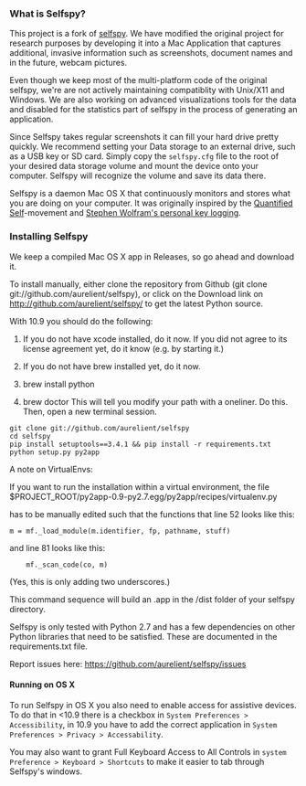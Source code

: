 ### What is Selfspy?
This project is a fork of [selfspy](https://github.com/gurgeh/selfspy). We have modified the original project for research purposes by developing it into a Mac Application that captures additional, invasive information such as screenshots, document names and in the future, webcam pictures.

Even though we keep most of the multi-platform code of the original selfspy, we're are not actively maintaining compatiblity with Unix/X11 and Windows. We are also working on advanced visualizations tools for the data and disabled for the statistics part of selfspy in the process of generating an application.

Since Selfspy takes regular screenshots it can fill your hard drive pretty quickly. We recommend setting your Data storage to an external drive, such as a USB key or SD card. Simply copy the `selfspy.cfg` file to the root of your desired data storage volume and mount the device onto your computer. Selfspy will recognize the volume and save its data there.

Selfspy is a daemon Mac OS X that continuously monitors and stores what you are doing on your computer. It was originally inspired by the [Quantified Self](http://en.wikipedia.org/wiki/Quantified_Self)-movement and [Stephen Wolfram's personal key logging](http://blog.stephenwolfram.com/2012/03/the-personal-analytics-of-my-life/).



### Installing Selfspy
We keep a compiled Mac OS X app in Releases, so go ahead and download it.

To install manually, either clone the repository from Github (git clone git://github.com/aurelient/selfspy), or click on the Download link on http://github.com/aurelient/selfspy/ to get the latest Python source.

With 10.9 you should do the following:

1. If you do not have xcode installed, do it now. If you did not agree to its license agreement yet, do it know (e.g. by starting it.)

2. If you do not have brew installed yet, do it now.

3. brew install python

4. brew doctor
This will tell you modify your path with a oneliner. Do this. Then, open a new terminal session.

```
git clone git://github.com/aurelient/selfspy
cd selfspy
pip install setuptools==3.4.1 && pip install -r requirements.txt
python setup.py py2app
```

A note on VirtualEnvs:

If you want to run the installation within a virtual environment, the file $PROJECT_ROOT/py2app-0.9-py2.7.egg/py2app/recipes/virtualenv.py

has to be manually edited such that the functions that line 52 looks like this:

    m = mf._load_module(m.identifier, fp, pathname, stuff)

and line 81 looks like this:

        mf._scan_code(co, m)
		
(Yes, this is only adding two underscores.)

This command sequence will build an .app in the /dist folder of your selfspy directory.

Selfspy is only tested with Python 2.7 and has a few dependencies on other Python libraries that need to be satisfied. These are documented in the requirements.txt file.

Report issues here:
https://github.com/aurelient/selfspy/issues

#### Running on OS X
To run Selfspy in OS X you also need to enable access for assistive devices.
To do that in &lt;10.9 there is a checkbox in `System Preferences > Accessibility`,
in 10.9 you have to add the correct application in
`System Preferences > Privacy > Accessability`.

You may also want to grant Full Keyboard Access to All Controls in `system Preference > Keyboard > Shortcuts` to make it easier to tab through Selfspy's windows.
